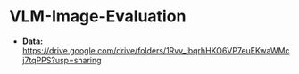 # VLM-Image-Evaluation

- **Data:** https://drive.google.com/drive/folders/1Rvv_ibqrhHKO6VP7euEKwaWMcj7tqPPS?usp=sharing
